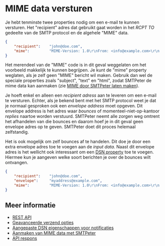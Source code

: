 # MIME data versturen

Je hebt tenminste twee properties nodig om een e-mail te kunnen versturen. Het
"recipient" adres dat gebruikt gaat worden in het *RCPT TO* gedeelte van de SMTP
protocol en de algehele "MIME" data.

```json
{
    "recipient":    "john@doe.com",
    "mime":         "MIME-Version: 1.0\r\nFrom: <info@example.com>\r\n...."
}
```
Het merendeel van de "MIME" code is in dit geval weggelaten om het voorbeeld
makkelijk te kunnen begrijpen. Je kunt de "mime" property weglaten, als je 
zelf geen "MIME" bericht wil maken. Gebruik dan wel de speciale properties 
zoals "subject", "text" en "html", zodat SMTPeter de mime data kan aanmaken 
(zie [MIME door SMTPeter laten maken](rest-send-json)).

Je hoeft enkel en alleen een *recipient adress* aan te leveren om een e-mail te
versturen. Echter, als je bekend bent met het SMTP protocol weet je dat je
normaal gesproken ook een *envelope address* moet opgeven. Dit envelope address 
is het adres waar *bounces* of momenteel-niet-op-kantoor *replies* naartoe
worden verstuurd. SMTPeter neemt alle zorgen weg omtrent het afhandelen van die 
bounces en daarom hoef je in dit geval geen envelope adres op te geven. SMTPeter 
doet dit proces helemaal zelfstandig.

Het is ook mogelijk om zelf bounces af te handelen. Dit doe je door een extra 
envelope adres toe te voegen aan de *input data*. Naast dit envelope adres
is het wellicht ook interessant om een [DSN property](rest-dsn "REST en DSN Messages") 
toe te voegen. Hiermee kun je aangeven welke soort berichten je over de bounces wilt ontvangen.

```json
{
    "recipient":    "john@doe.com",
    "envelope":     "myaddress@example.com",
    "mime":         "MIME-Version: 1.0\r\nFrom: <info@example.com>\r\n...."
}
```

## Meer informatie

* [REST API](./rest-api)
* [Geavanceerde verzend opties](./rest-send-advanced)
* [Aangepaste DSN eigenschappen voor notificaties](./rest-dsn)
* [Aanmaken van MIME data met SMTPeter](./rest-send-json)
* [API respons](./rest-api-reaction)